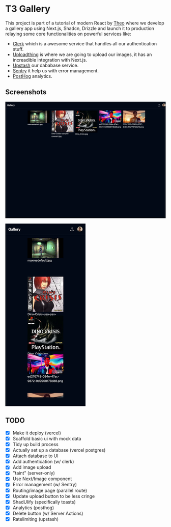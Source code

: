 # T3 Gallery

This project is part of a tutorial of modern React by [Theo](https://x.com/theo) where we develop a gallery app using Next.js, Shadcn, Drizzle and launch it to production relaying some core functionalities on powerful services like:

- [Clerk](https://clerk.com/) which is a awesome service that handles all our authentication stuff.
- [Uploadthing](https://uploadthing.com/) is where we are going to upload our images, it has an increadible integration with Next.js.
- [Upstash](https://upstash.com/) our dababase service.
- [Sentry](https://sentry.io/welcome/) it help us with error management.
- [PostHog](https://posthog.com/) analytics.

## Screenshots

![screenshots](screenshots/desktop.webp)

<img src="./screenshots/mobile.webp" alt="mobile screenshot" style="width: 50%; height: auto">

## TODO

- [x] Make it deploy (vercel)
- [x] Scaffold basic ui with mock data
- [x] Tidy up build process
- [x] Actually set up a database (vercel postgres)
- [x] Attach database to UI
- [x] Add authentication (w/ clerk)
- [x] Add image upload
- [x] "taint" (server-only)
- [x] Use Next/Image component
- [x] Error management (w/ Sentry)
- [x] Routing/image page (parallel route)
- [x] Update upload button to be less cringe
- [x] ShadUIify (specifically toasts)
- [x] Analytics (posthog)
- [x] Delete button (w/ Server Actions)
- [x] Ratelimiting (upstash)
